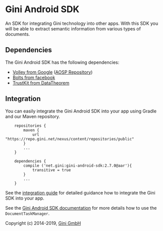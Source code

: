 Gini Android SDK
================

An SDK for integrating Gini technology into other apps. With this SDK you will be able to extract semantic information
from various types of documents.


Dependencies
------------

The Gini Android SDK has the following dependencies:

* [Volley from Google](http://developer.android.com/training/volley/index.html) ([AOSP Repository](https://android.googlesource.com/platform/frameworks/volley))
* [Bolts from facebook](https://github.com/BoltsFramework/Bolts-Android)
* [TrustKit from DataTheorem](https://github.com/datatheorem/TrustKit-Android)

Integration
-----------

You can easily integrate the Gini Android SDK into your app using Gradle and our Maven repository.

```
    repositories {
        maven {
            url "https://repo.gini.net/nexus/content/repositories/public"
        }
        ...
    }
    
    dependencies {
        compile ('net.gini:gini-android-sdk:2.7.0@aar'){
            transitive = true
        }
        ...
    }

```

See the [integration guide](http://developer.gini.net/gini-sdk-android/) for detailed guidance how to 
integrate the Gini SDK into your app.

See the [Gini Android SDK documentation](http://developer.gini.net/gini-sdk-android/java-docs-release/net/gini/android/DocumentTaskManager.html)
for more details how to use the `DocumentTaskManager`.


Copyright (c) 2014-2019, [Gini GmbH](https://www.gini.net/)
